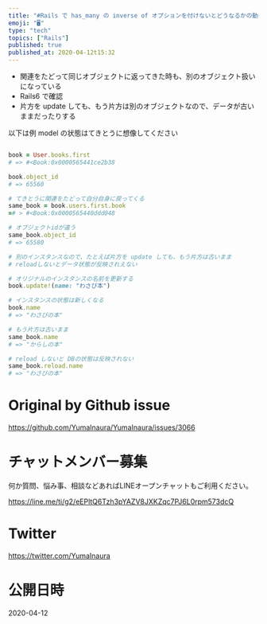 ```yaml
---
title: "#Rails で has_many の inverse of オプションを付けないとどうなるかの動作メモ (  rubocop Rails/"
emoji: "🖥"
type: "tech"
topics: ["Rails"]
published: true
published_at: 2020-04-12t15:32
---
```


- 関連をたどって同じオブジェクトに返ってきた時も、別のオブジェクト扱いになっている
- Rails6 で確認
- 片方を update しても、もう片方は別のオブジェクトなので、データが古いままだったりする

以下は例
model の状態はてきとうに想像してください

```rb

book = User.books.first
# => #<Book:0x0000565441ce2b38

book.object_id
# => 65560

# てきとうに関連をたどって自分自身に戻ってくる
same_book = book.users.first.book
=# > #<Book:0x0000565440ddd048

# オブジェクトidが違う
same_book.object_id
# => 65580

# 別のインスタンスなので、たとえば片方を update しても、もう片方は古いまま
# reloadしないとデータ状態が反映されえない

# オリジナルのインスタンスの名前を更新する
book.update!(name: "わさび本")

# インスタンスの状態は新しくなる
book.name
# => "わさびの本"

# もう片方は古いまま
same_book.name
# => "からしの本"

# reload しないと DBの状態は反映されない
same_book.reload.name
# => "わさびの本"
```

# Original by Github issue

https://github.com/YumaInaura/YumaInaura/issues/3066








<!-- Update From Qiita API -->

# チャットメンバー募集


何か質問、悩み事、相談などあればLINEオープンチャットもご利用ください。

https://line.me/ti/g2/eEPltQ6Tzh3pYAZV8JXKZqc7PJ6L0rpm573dcQ





# Twitter


https://twitter.com/YumaInaura


<!-- Update From Qiita API -->



# 公開日時

2020-04-12
